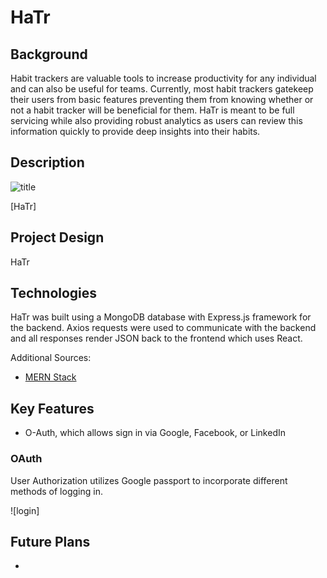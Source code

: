 # HaTr

## Background

Habit trackers are valuable tools to increase productivity for any individual and can also be useful for teams.  Currently, most habit trackers gatekeep their users from basic features preventing them from knowing whether or not a habit tracker will be beneficial for them.  HaTr is meant to be full servicing while also providing robust analytics as users can review this information quickly to provide deep insights into their habits.  

## Description
![title]()

[HaTr]

## Project Design
HaTr

## Technologies
HaTr was built using a MongoDB database with Express.js framework for the backend.  Axios requests were used to communicate with the backend and all responses render JSON back to the frontend which uses React.  


Additional Sources:
* [MERN Stack](http://mern.io/)

## Key Features
* O-Auth, which allows sign in via Google, Facebook, or LinkedIn

### OAuth
User Authorization utilizes Google passport to incorporate different methods of logging in. 

![login]


## Future Plans
* 